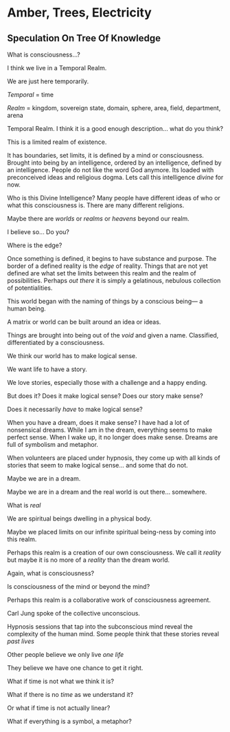 # Amber, Trees, Electricity
## Speculation On Tree Of Knowledge

What is consciousness...?


I think we live in a Temporal Realm.

We are just here temporarily.

*Temporal* = time

*Realm* = kingdom, sovereign state, domain, sphere, area, field, department, arena

Temporal Realm. I think it is a good enough description... what do you think?

This is a limited realm of existence.

It has boundaries, set limits, it is defined by a mind or consciousness. Brought into being by an intelligence, ordered by an intelligence, defined by an intelligence. People do not like the word God anymore. Its loaded with preconceived ideas and religious dogma. Lets call this intelligence *divine* for now.

Who is this Divine Intelligence? Many people have different ideas of who or what this consciousness is. There are many different religions.

Maybe there are *worlds* or *realms* or *heavens* beyond our realm.

I believe so... Do you?

Where is the edge?

Once something is defined, it begins to have substance and purpose. The border of a defined reality is the *edge* of reality. Things that are not yet defined are what set the limits between this realm and the realm of possibilities. Perhaps *out there* it is simply a gelatinous, nebulous collection of potentialities.

This world began with the naming of things by a conscious being— a human being.

A matrix or world can be built around an idea or ideas. 

Things are brought into being out of the *void* and given a name. Classified, differentiated by a consciousness.

We think our world has to make logical sense. 

We want life to have a story.

We love stories, especially those with a challenge and a happy ending.

But does it? Does it make logical sense? Does our story make sense?

Does it necessarily *have* to make logical sense?

When you have a dream, does it make sense? I have had a lot of nonsensical dreams. While I am in the dream, everything seems to make perfect sense. When I wake up, it no longer does make sense. Dreams are full of symbolism and metaphor.

When volunteers are placed under hypnosis, they come up with all kinds of stories that seem to make logical sense... and some that do not.

Maybe we are in a dream.

Maybe we are in a dream and the real world is out there... somewhere.

What is *real*

We are spiritual beings dwelling in a physical body.

Maybe we placed limits on our infinite spiritual being-ness by coming into this realm.

Perhaps this realm is a creation of our own consciousness. We call it *reality* but maybe it is no more of a *reality* than the dream world.

Again, what is consciousness?

Is consciousness of the mind or beyond the mind?

Perhaps this realm is a collaborative work of consciousness agreement.

Carl Jung spoke of the collective unconscious.

Hypnosis sessions that tap into the subconscious mind reveal the complexity of the human mind. Some people think that these stories reveal *past lives*

Other people believe we only live *one life*

They believe we have one chance to get it right.

What if time is not what we think it is?

What if there is no *time* as we understand it?

Or what if time is not actually linear?

What if everything is a symbol, a metaphor?


